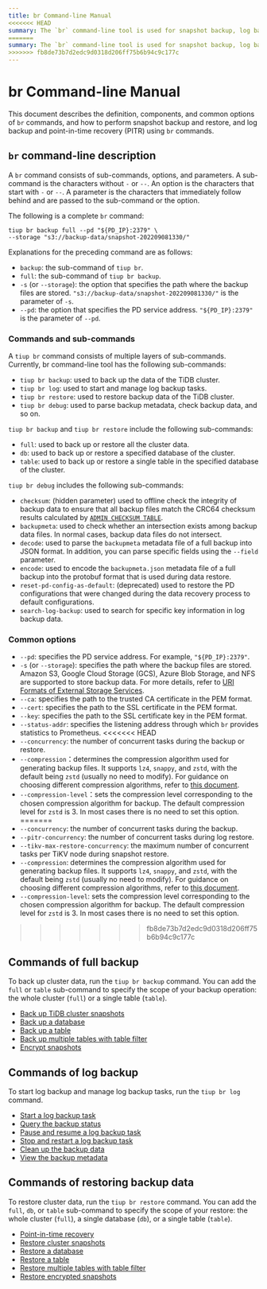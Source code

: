 ```yaml
---
title: br Command-line Manual
<<<<<<< HEAD
summary: The `br` command-line tool is used for snapshot backup, log backup, and point-in-time recovery (PITR) in TiDB clusters. It consists of sub-commands, options, and parameters, with common options like `--pd` for PD service address and `-s` for storage path. Sub-commands include `br backup`, `br log`, and `br restore`, each with specific functionalities. Backup commands include `full`, `db`, and `table` options, while log backup and restore commands have various tasks for managing backup operations.
=======
summary: The `br` command-line tool is used for snapshot backup, log backup, and point-in-time recovery (PITR) in TiDB clusters. It consists of sub-commands, options, and parameters, with common options like `--pd` for PD service address and `-s` for storage path. Sub-commands include `tiup br backup`, `tiup br log`, and `tiup br restore`, each with specific functionalities. Backup commands include `full`, `db`, and `table` options, while log backup and restore commands have various tasks for managing backup operations.
>>>>>>> fb8de73b7d2edc9d0318d206ff75b6b94c9c177c
---
```


# br Command-line Manual

This document describes the definition, components, and common options of `br` commands, and how to perform snapshot backup and restore, and log backup and point-in-time recovery (PITR) using `br` commands.

## `br` command-line description

A `br` command consists of sub-commands, options, and parameters. A sub-command is the characters without `-` or `--`. An option is the characters that start with `-` or `--`. A parameter is the characters that immediately follow behind and are passed to the sub-command or the option.

The following is a complete `br` command:

```shell
tiup br backup full --pd "${PD_IP}:2379" \
--storage "s3://backup-data/snapshot-202209081330/"
```

Explanations for the preceding command are as follows:

* `backup`: the sub-command of `tiup br`.
* `full`: the sub-command of `tiup br backup`.
* `-s` (or `--storage`): the option that specifies the path where the backup files are stored. `"s3://backup-data/snapshot-202209081330/"` is the parameter of `-s`.
* `--pd`: the option that specifies the PD service address. `"${PD_IP}:2379"` is the parameter of `--pd`.

### Commands and sub-commands

A `tiup br` command consists of multiple layers of sub-commands. Currently, br command-line tool has the following sub-commands:

* `tiup br backup`: used to back up the data of the TiDB cluster.
* `tiup br log`: used to start and manage log backup tasks.
* `tiup br restore`: used to restore backup data of the TiDB cluster.
* `tiup br debug`: used to parse backup metadata, check backup data, and so on.

`tiup br backup` and `tiup br restore` include the following sub-commands:

* `full`: used to back up or restore all the cluster data.
* `db`: used to back up or restore a specified database of the cluster.
* `table`: used to back up or restore a single table in the specified database of the cluster.

`tiup br debug` includes the following sub-commands:

* `checksum`: (hidden parameter) used to offline check the integrity of backup data to ensure that all backup files match the CRC64 checksum results calculated by [`ADMIN CHECKSUM TABLE`](/sql-statements/sql-statement-admin-checksum-table.md).
* `backupmeta`: used to check whether an intersection exists among backup data files. In normal cases, backup data files do not intersect.
* `decode`: used to parse the `backupmeta` metadata file of a full backup into JSON format. In addition, you can parse specific fields using the `--field` parameter.
* `encode`: used to encode the `backupmeta.json` metadata file of a full backup into the protobuf format that is used during data restore.
* `reset-pd-config-as-default`: (deprecated) used to restore the PD configurations that were changed during the data recovery process to default configurations.
* `search-log-backup`: used to search for specific key information in log backup data.

### Common options

* `--pd`: specifies the PD service address. For example, `"${PD_IP}:2379"`.
* `-s` (or `--storage`): specifies the path where the backup files are stored. Amazon S3, Google Cloud Storage (GCS), Azure Blob Storage, and NFS are supported to store backup data. For more details, refer to [URI Formats of External Storage Services](/external-storage-uri.md).
* `--ca`: specifies the path to the trusted CA certificate in the PEM format.
* `--cert`: specifies the path to the SSL certificate in the PEM format.
* `--key`: specifies the path to the SSL certificate key in the PEM format.
* `--status-addr`: specifies the listening address through which `br` provides statistics to Prometheus.
<<<<<<< HEAD
* `--concurrency`: the number of concurrent tasks during the backup or restore.
* `--compression`：determines the compression algorithm used for generating backup files. It supports `lz4`, `snappy`, and `zstd`, with the default being `zstd` (usually no need to modify). For guidance on choosing different compression algorithms, refer to [this document](https://github.com/EighteenZi/rocksdb_wiki/blob/master/Compression.md).
* `--compression-level`：sets the compression level corresponding to the chosen compression algorithm for backup. The default compression level for `zstd` is 3. In most cases there is no need to set this option.
=======
* `--concurrency`: the number of concurrent tasks during the backup.
* `--pitr-concurrency`: the number of concurrent tasks during log restore.
* `--tikv-max-restore-concurrency`: the maximum number of concurrent tasks per TiKV node during snapshot restore.
* `--compression`: determines the compression algorithm used for generating backup files. It supports `lz4`, `snappy`, and `zstd`, with the default being `zstd` (usually no need to modify). For guidance on choosing different compression algorithms, refer to [this document](https://github.com/EighteenZi/rocksdb_wiki/blob/master/Compression.md).
* `--compression-level`: sets the compression level corresponding to the chosen compression algorithm for backup. The default compression level for `zstd` is 3. In most cases there is no need to set this option.
>>>>>>> fb8de73b7d2edc9d0318d206ff75b6b94c9c177c

## Commands of full backup

To back up cluster data, run the `tiup br backup` command. You can add the `full` or `table` sub-command to specify the scope of your backup operation: the whole cluster (`full`) or a single table (`table`).

- [Back up TiDB cluster snapshots](/br/br-snapshot-manual.md#back-up-cluster-snapshots)
- [Back up a database](/br/br-snapshot-manual.md#back-up-a-database)
- [Back up a table](/br/br-snapshot-manual.md#back-up-a-table)
- [Back up multiple tables with table filter](/br/br-snapshot-manual.md#back-up-multiple-tables-with-table-filter)
- [Encrypt snapshots](/br/backup-and-restore-storages.md#server-side-encryption)

## Commands of log backup

To start log backup and manage log backup tasks, run the `tiup br log` command.

- [Start a log backup task](/br/br-pitr-manual.md#start-a-backup-task)
- [Query the backup status](/br/br-pitr-manual.md#query-the-backup-status)
- [Pause and resume a log backup task](/br/br-pitr-manual.md#pause-and-resume-a-backup-task)
- [Stop and restart a log backup task](/br/br-pitr-manual.md#stop-and-restart-a-backup-task)
- [Clean up the backup data](/br/br-pitr-manual.md#clean-up-backup-data)
- [View the backup metadata](/br/br-pitr-manual.md#view-the-backup-metadata)

## Commands of restoring backup data

To restore cluster data, run the `tiup br restore` command. You can add the `full`, `db`, or `table` sub-command to specify the scope of your restore: the whole cluster (`full`), a single database (`db`), or a single table (`table`).

- [Point-in-time recovery](/br/br-pitr-manual.md#restore-to-a-specified-point-in-time-pitr)
- [Restore cluster snapshots](/br/br-snapshot-manual.md#restore-cluster-snapshots)
- [Restore a database](/br/br-snapshot-manual.md#restore-a-database)
- [Restore a table](/br/br-snapshot-manual.md#restore-a-table)
- [Restore multiple tables with table filter](/br/br-snapshot-manual.md#restore-multiple-tables-with-table-filter)
- [Restore encrypted snapshots](/br/br-snapshot-manual.md#restore-encrypted-snapshots)
